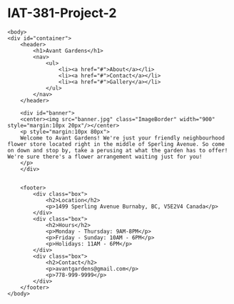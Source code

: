 IAT-381-Project-2
=================
<!DOCTYPE html>
<html>
  <head>
		<title>Avant Gardens</title>
		<link rel="stylesheet" type="text/css" href="avantgardens.css" />
		<link href='http://fonts.googleapis.com/css?family=Open+Sans:300' rel='stylesheet' type='text/css'>
	</head>
	
	<body>
	<div id="container">
		<header>
			<h1>Avant Gardens</h1>
			<nav>
				<ul>
					<li><a href="#">About</a></li>
					<li><a href="#">Contact</a></li>
					<li><a href="#">Gallery</a></li>
				</ul>
			</nav>
		</header>
		
		<div id="banner">
		<center><img src="banner.jpg" class="ImageBorder" width="900" style="margin:10px 20px"/></center>
		<p style="margin:10px 80px">
		Welcome to Avant Gardens! We're just your friendly neighbourhood flower store located right in the middle of Sperling Avenue. So come on down and stop by, take a perusing at what the garden has to offer! We're sure there's a flower arrangement waiting just for you!
		</p>
		</div>
		

		<footer>
			<div class="box">
				<h2>Location</h2>
				<p>1499 Sperling Avenue Burnaby, BC, V5E2V4 Canada</p>
			</div>
			<div class="box">
				<h2>Hours</h2>
				<p>Monday - Thursday: 9AM-8PM</p>
				<p>Friday - Sunday: 10AM - 6PM</p> 
				<p>Holidays: 11AM - 6PM</p>
			</div>
			<div class="box">
				<h2>Contact</h2>
				<p>avantgardens@gmail.com</p>
				<p>778-999-9999</p>
			</div>
		</footer>
	</body>
	
</html>

